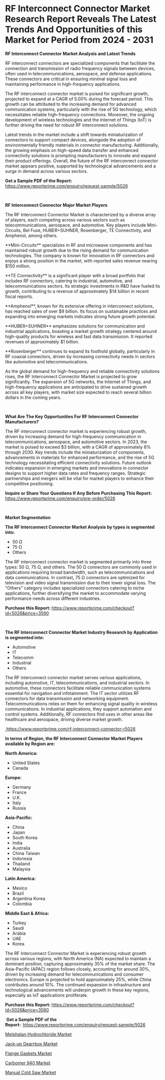 <p><h1>RF Interconnect Connector Market Research Report Reveals The Latest Trends And Opportunities of this Market for Period from 2024 - 2031</h1></p><p><strong>RF Interconnect Connector Market Analysis and Latest Trends</strong></p>
<p><p>RF interconnect connectors are specialized components that facilitate the connection and transmission of radio frequency signals between devices, often used in telecommunications, aerospace, and defense applications. These connectors are critical in ensuring minimal signal loss and maintaining performance in high-frequency applications.</p><p>The RF interconnect connector market is poised for significant growth, projected to expand at a CAGR of 5.00% during the forecast period. This growth can be attributed to the increasing demand for advanced communication systems, particularly with the rise of 5G technology, which necessitates reliable high-frequency connections. Moreover, the ongoing development of wireless technologies and the Internet of Things (IoT) is further driving the need for robust RF interconnect solutions.</p><p>Latest trends in the market include a shift towards miniaturization of connectors to support compact devices, alongside the adoption of environmentally friendly materials in connector manufacturing. Additionally, the growing emphasis on high-speed data transfer and enhanced connectivity solutions is prompting manufacturers to innovate and expand their product offerings. Overall, the future of the RF interconnect connector market appears positive, supported by technological advancements and a surge in demand across various sectors.</p></p>
<p><strong>Get a Sample PDF of the Report:&nbsp;</strong> <a href="https://www.reportprime.com/enquiry/request-sample/5026">https://www.reportprime.com/enquiry/request-sample/5026</a></p>
<p>&nbsp;</p>
<p><strong>RF Interconnect Connector Major Market Players</strong></p>
<p><p>The RF Interconnect Connector Market is characterized by a diverse array of players, each competing across various sectors such as telecommunications, aerospace, and automotive. Key players include Mini-Circuits, Bel Fuse, HUBER+SUHNER, Rosenberger, TE Connectivity, and Amphenol, among others.</p><p>**Mini-Circuits** specializes in RF and microwave components and has maintained robust growth due to the rising demand for communication technologies. The company is known for innovation in RF connectors and enjoys a strong position in the market, with reported sales revenue nearing $150 million.</p><p>**TE Connectivity** is a significant player with a broad portfolio that includes RF connectors, catering to industrial, automotive, and telecommunications sectors. Its strategic investments in R&D have fueled its growth, contributing to a revenue of approximately $14 billion in recent fiscal reports. </p><p>**Amphenol**, known for its extensive offering in interconnect solutions, has reached sales of over $9 billion. Its focus on sustainable practices and expanding into emerging markets indicates strong future growth potential.</p><p>**HUBER+SUHNER** emphasizes solutions for communication and industrial applications, boasting a market growth strategy centered around high-quality products for wireless and fast data transmission. It reported revenues of approximately $1 billion.</p><p>**Rosenberger** continues to expand its foothold globally, particularly in RF coaxial connectors, driven by increasing connectivity needs in sectors like automotive and telecommunications.</p><p>As the global demand for high-frequency and reliable connectivity solutions rises, the RF Interconnect Connector Market is projected to grow significantly. The expansion of 5G networks, the Internet of Things, and high-frequency applications are anticipated to drive sustained growth across all key players, with market size expected to reach several billion dollars in the coming years.</p></p>
<p>&nbsp;</p>
<p><strong>What Are The Key Opportunities For RF Interconnect Connector Manufacturers?</strong></p>
<p><p>The RF interconnect connector market is experiencing robust growth, driven by increasing demand for high-frequency communication in telecommunications, aerospace, and automotive sectors. In 2023, the market is poised to exceed $3 billion, with a CAGR of approximately 8% through 2030. Key trends include the miniaturization of components, advancements in materials for enhanced performance, and the rise of 5G technology necessitating efficient connectivity solutions. Future outlook indicates expansion in emerging markets and innovations in connector designs to support higher data rates and frequency ranges. Strategic partnerships and mergers will be vital for market players to enhance their competitive positioning.</p></p>
<p><strong>Inquire or Share Your Questions If Any Before Purchasing This Report:</strong> <a href="https://www.reportprime.com/enquiry/pre-order/5026">https://www.reportprime.com/enquiry/pre-order/5026</a></p>
<p>&nbsp;</p>
<p><strong>Market Segmentation</strong></p>
<p><strong>The RF Interconnect Connector Market Analysis by types is segmented into:</strong></p>
<p><ul><li>50 Ω</li><li>75 Ω</li><li>Others</li></ul></p>
<p><p>The RF interconnect connector market is segmented primarily into three types: 50 Ω, 75 Ω, and others. The 50 Ω connectors are commonly used in applications requiring broad bandwidth, such as telecommunications and data communications. In contrast, 75 Ω connectors are optimized for television and video signal transmission due to their lower signal loss. The "Others" category includes specialized connectors catering to niche applications, further diversifying the market to accommodate varying performance needs across different industries.</p></p>
<p><strong>Purchase this Report:&nbsp;</strong><a href="https://www.reportprime.com/checkout?id=5026&price=3590">https://www.reportprime.com/checkout?id=5026&price=3590</a></p>
<p>&nbsp;</p>
<p><strong>The RF Interconnect Connector Market Industry Research by Application is segmented into:</strong></p>
<p><ul><li>Automotive</li><li>IT</li><li>Telecomm</li><li>Industrial</li><li>Others</li></ul></p>
<p><p>The RF interconnect connector market serves various applications, including automotive, IT, telecommunications, and industrial sectors. In automotive, these connectors facilitate reliable communication systems essential for navigation and infotainment. The IT sector utilizes RF connectors for data transmission and networking equipment. Telecommunications relies on them for enhancing signal quality in wireless communications. In industrial applications, they support automation and control systems. Additionally, RF connectors find uses in other areas like healthcare and aerospace, driving diverse market growth.</p></p>
<p><a href="https://www.reportprime.com/rf-interconnect-connector-r5026">&nbsp;https://www.reportprime.com/rf-interconnect-connector-r5026</a></p>
<p><strong>In terms of Region, the RF Interconnect Connector Market Players available by Region are:</strong></p>
<p>
    <p> <strong> North America: </strong>
        <ul>
            <li>United States</li>
            <li>Canada</li>
        </ul>
        </p> 
    <p> <strong> Europe: </strong>
        <ul>
            <li>Germany</li>
            <li>France</li>
            <li>U.K.</li>
            <li>Italy</li>
            <li>Russia</li>
        </ul>
        </p> 
    <p> <strong> Asia-Pacific: </strong>
        <ul>
            <li>China</li>
            <li>Japan</li>
            <li>South Korea</li>
            <li>India</li>
            <li>Australia</li>
            <li>China Taiwan</li>
            <li>Indonesia</li>
            <li>Thailand</li>
            <li>Malaysia</li>
        </ul>
        </p> 
    <p> <strong> Latin America: </strong>
        <ul>
            <li>Mexico</li>
            <li>Brazil</li>
            <li>Argentina Korea</li>
            <li>Colombia</li>
        </ul>
        </p> 
    <p> <strong> Middle East & Africa: </strong>
        <ul>
            <li>Turkey</li>
            <li>Saudi</li>
            <li>Arabia</li>
            <li>UAE</li>
            <li>Korea</li>
        </ul>
    </p>
    </p>
<p><p>The RF Interconnect Connector Market is experiencing robust growth across various regions, with North America (NA) expected to maintain a dominant position, capturing approximately 35% of the market share. The Asia-Pacific (APAC) region follows closely, accounting for around 30%, driven by increasing demand for telecommunications and consumer electronics. Europe is projected to hold approximately 25%, while China contributes around 10%. The continued expansion in infrastructure and technological advancements will underpin growth in these key regions, especially as IoT applications proliferate.</p></p>
<p><strong>Purchase this Report: </strong><a href="https://www.reportprime.com/checkout?id=5026&price=3590">https://www.reportprime.com/checkout?id=5026&price=3590</a></p>
<p>&nbsp;<strong>Get a Sample PDF of the Report:&nbsp;&nbsp;</strong><a href="https://www.reportprime.com/enquiry/request-sample/5026">https://www.reportprime.com/enquiry/request-sample/5026</a></p>
<p><strong></strong></p>
<p><p><a href="https://www.linkedin.com/pulse/melphalan-hydrochloride-market-outlook-complete-industry-jvk8c?trackingId=MFxYw%2FHZTYyzXpI%2BlJ1R%2BA%3D%3D">Melphalan Hydrochloride Market</a></p><p><a href="https://issuu.com/reportprime-2/docs/jack-up-gearrbox-market-size-2030.p_cd1f65a0ea2bbb">Jack-up Gearrbox Market</a></p><p><a href="https://issuu.com/reportprime-2/docs/flange-gaskets-market-size-2030.ppt_e4d682d27ddcd0">Flange Gaskets Market</a></p><p><a href="https://www.linkedin.com/pulse/global-carbomer-940-market-projected-grow-cagr-101-3r19c?trackingId=7%2Fm6UWXgTWWFzhjh3PzZzg%3D%3D">Carbomer 940 Market</a></p><p><a href="https://www.linkedin.com/pulse/what-innovations-market-trends-shaping-manual-cold-saw-dgkxe?trackingId=jAP13hAmQlerNjiJWYRjDQ%3D%3D">Manual Cold Saw Market</a></p></p>